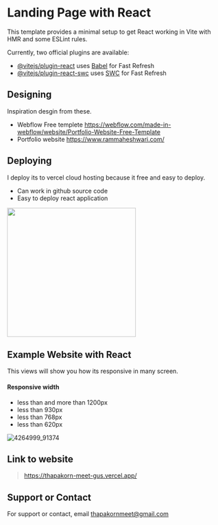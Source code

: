 # Landing Page with React 

This template provides a minimal setup to get React working in Vite with HMR and some ESLint rules.

Currently, two official plugins are available:

- [@vitejs/plugin-react](https://github.com/vitejs/vite-plugin-react/blob/main/packages/plugin-react/README.md) uses [Babel](https://babeljs.io/) for Fast Refresh
- [@vitejs/plugin-react-swc](https://github.com/vitejs/vite-plugin-react-swc) uses [SWC](https://swc.rs/) for Fast Refresh

## Designing
Inspiration desgin from these.
- Webflow Free templete https://webflow.com/made-in-webflow/website/Portfolio-Website-Free-Template
- Portfolio website https://www.rammaheshwari.com/

## Deploying
I deploy its to vercel cloud hosting because it free and easy to deploy.
- Can work in github source code
- Easy to deploy react application

<img src="https://mms.businesswire.com/media/20210216006039/en/859393/23/vercel.jpg" height="300px" width="auto">

## Example Website with React
This views will show you how its responsive in many screen.
#### Responsive width
- less than and more than 1200px
- less than 930px
- less than 768px
- less than 620px

![4264999_91374](https://github.com/Thapakornd/Profile-Landing-page/assets/89478647/c93a869b-1e75-4aed-88ce-cef2ff46fe9b)

## Link to website
> https://thapakorn-meet-gus.vercel.app/

## Support or Contact
For support or contact, email thapakornmeet@gmail.com
